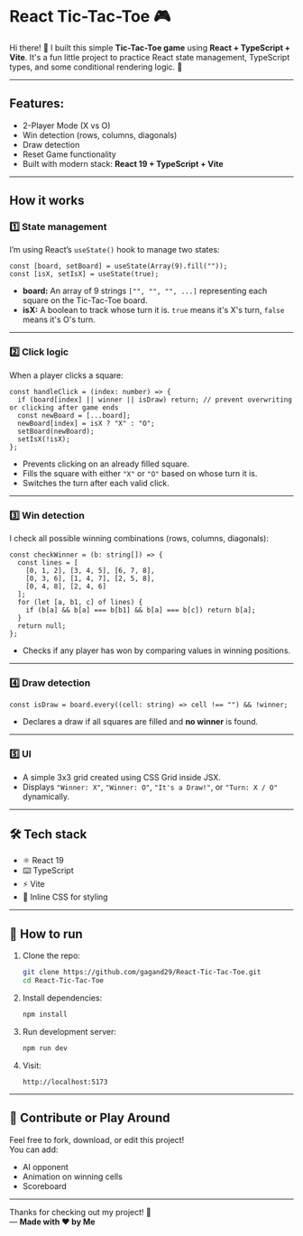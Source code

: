 # React Tic-Tac-Toe 🎮

Hi there! 👋 I built this simple **Tic-Tac-Toe game** using **React + TypeScript + Vite**. It's a fun little project to practice React state management, TypeScript types, and some conditional rendering logic. 🚀

---

##  Features:
- 2-Player Mode (X vs O)
- Win detection (rows, columns, diagonals)
- Draw detection
- Reset Game functionality
- Built with modern stack: **React 19 + TypeScript + Vite**

---

## **How it works**

### 1️⃣ **State management**

I’m using React’s `useState()` hook to manage two states:

```tsx
const [board, setBoard] = useState(Array(9).fill(""));
const [isX, setIsX] = useState(true);
```

- **board:** An array of 9 strings `["", "", "", ...]` representing each square on the Tic-Tac-Toe board.
- **isX:** A boolean to track whose turn it is. `true` means it's X's turn, `false` means it's O's turn.

---

### 2️⃣ **Click logic**

When a player clicks a square:

```tsx
const handleClick = (index: number) => {
  if (board[index] || winner || isDraw) return; // prevent overwriting or clicking after game ends
  const newBoard = [...board];
  newBoard[index] = isX ? "X" : "O";
  setBoard(newBoard);
  setIsX(!isX);
};
```

- Prevents clicking on an already filled square.
- Fills the square with either `"X"` or `"O"` based on whose turn it is.
- Switches the turn after each valid click.

---

### 3️⃣ **Win detection**

I check all possible winning combinations (rows, columns, diagonals):

```tsx
const checkWinner = (b: string[]) => {
  const lines = [
    [0, 1, 2], [3, 4, 5], [6, 7, 8],
    [0, 3, 6], [1, 4, 7], [2, 5, 8],
    [0, 4, 8], [2, 4, 6]
  ];
  for (let [a, b1, c] of lines) {
    if (b[a] && b[a] === b[b1] && b[a] === b[c]) return b[a];
  }
  return null;
};
```

- Checks if any player has won by comparing values in winning positions.

---

### 4️⃣ **Draw detection**

```tsx
const isDraw = board.every((cell: string) => cell !== "") && !winner;
```

- Declares a draw if all squares are filled and **no winner** is found.

---

### 5️⃣ **UI**

- A simple 3x3 grid created using CSS Grid inside JSX.
- Displays `"Winner: X"`, `"Winner: O"`, `"It's a Draw!"`, or `"Turn: X / O"` dynamically.

---

## 🛠 **Tech stack**

- ⚛️ React 19
- ⌨️ TypeScript
- ⚡ Vite
- 💄 Inline CSS for styling

---

## 🚀 **How to run**

1. Clone the repo:
   ```bash
   git clone https://github.com/gagand29/React-Tic-Tac-Toe.git
   cd React-Tic-Tac-Toe
   ```

2. Install dependencies:
   ```bash
   npm install
   ```

3. Run development server:
   ```bash
   npm run dev
   ```

4. Visit:
   ```
   http://localhost:5173
   ```

---

## 🤝 **Contribute or Play Around**

Feel free to fork, download, or edit this project!  
You can add:
- AI opponent 
- Animation on winning cells 
- Scoreboard 

---

Thanks for checking out my project! 🙌  
— **Made with ❤️ by Me**

```